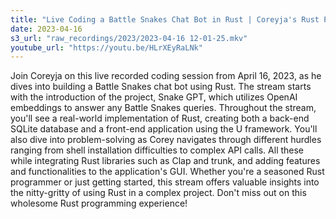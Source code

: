 ```yaml
---
title: "Live Coding a Battle Snakes Chat Bot in Rust | Coreyja's Rust Programming Stream"
date: 2023-04-16
s3_url: "raw_recordings/2023/2023-04-16 12-01-25.mkv"
youtube_url: "https://youtu.be/HLrXEyRaLNk"
---
```


Join Coreyja on this live recorded coding session from April 16, 2023, as he dives into building a Battle Snakes chat bot using Rust. The stream starts with the introduction of the project, Snake GPT, which utilizes OpenAI embeddings to answer any Battle Snakes queries. Throughout the stream, you'll see a real-world implementation of Rust, creating both a back-end SQLite database and a front-end application using the U framework. You'll also dive into problem-solving as Corey navigates through different hurdles ranging from shell installation difficulties to complex API calls. All these while integrating Rust libraries such as Clap and trunk, and adding features and functionalities to the application's GUI. Whether you're a seasoned Rust programmer or just getting started, this stream offers valuable insights into the nitty-gritty of using Rust in a complex project. Don't miss out on this wholesome Rust programming experience!
